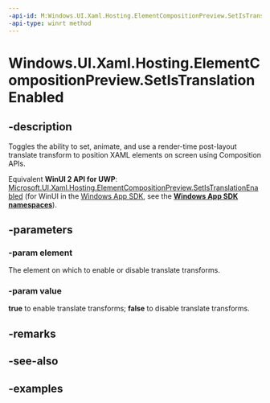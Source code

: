 ```yaml
---
-api-id: M:Windows.UI.Xaml.Hosting.ElementCompositionPreview.SetIsTranslationEnabled(Windows.UI.Xaml.UIElement,System.Boolean)
-api-type: winrt method
---
```


<!-- Method syntax.
public void ElementCompositionPreview.SetIsTranslationEnabled(UIElement element, Boolean value)
-->

# Windows.UI.Xaml.Hosting.ElementCompositionPreview.SetIsTranslationEnabled

## -description

Toggles the ability to set, animate, and use a render-time post-layout translate transform to position XAML elements on screen using Composition APIs.

Equivalent **WinUI 2 API for UWP**: [Microsoft.UI.Xaml.Hosting.ElementCompositionPreview.SetIsTranslationEnabled](/windows/winui/api/microsoft.ui.xaml.hosting.elementcompositionpreview.setistranslationenabled) (for WinUI in the [Windows App SDK](/windows/apps/windows-app-sdk/), see the **[Windows App SDK namespaces](/windows/windows-app-sdk/api/winrt/)**).

## -parameters

### -param element

The element on which to enable or disable translate transforms.

### -param value

**true** to enable translate transforms; **false** to disable translate transforms.

## -remarks

## -see-also

## -examples

